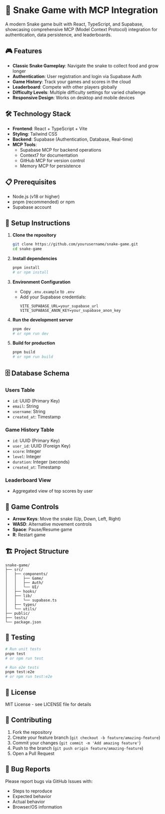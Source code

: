 # 🐍 Snake Game with MCP Integration

A modern Snake game built with React, TypeScript, and Supabase, showcasing comprehensive MCP (Model Context Protocol) integration for authentication, data persistence, and leaderboards.

## 🎮 Features

- **Classic Snake Gameplay**: Navigate the snake to collect food and grow longer
- **Authentication**: User registration and login via Supabase Auth
- **Game History**: Track your games and scores in the cloud
- **Leaderboard**: Compete with other players globally
- **Difficulty Levels**: Multiple difficulty settings for varied challenge
- **Responsive Design**: Works on desktop and mobile devices

## 🛠️ Technology Stack

- **Frontend**: React + TypeScript + Vite
- **Styling**: Tailwind CSS
- **Backend**: Supabase (Authentication, Database, Real-time)
- **MCP Tools**: 
  - Supabase MCP for backend operations
  - Context7 for documentation
  - GitHub MCP for version control
  - Memory MCP for persistence

## 📋 Prerequisites

- Node.js (v18 or higher)
- pnpm (recommended) or npm
- Supabase account

## 🚀 Setup Instructions

1. **Clone the repository**
   ```bash
   git clone https://github.com/yourusername/snake-game.git
   cd snake-game
   ```

2. **Install dependencies**
   ```bash
   pnpm install
   # or npm install
   ```

3. **Environment Configuration**
   - Copy `.env.example` to `.env`
   - Add your Supabase credentials:
     ```
     VITE_SUPABASE_URL=your_supabase_url
     VITE_SUPABASE_ANON_KEY=your_supabase_anon_key
     ```

4. **Run the development server**
   ```bash
   pnpm dev
   # or npm run dev
   ```

5. **Build for production**
   ```bash
   pnpm build
   # or npm run build
   ```

## 🗄️ Database Schema

### Users Table
- `id`: UUID (Primary Key)
- `email`: String
- `username`: String
- `created_at`: Timestamp

### Game History Table
- `id`: UUID (Primary Key)
- `user_id`: UUID (Foreign Key)
- `score`: Integer
- `level`: Integer
- `duration`: Integer (seconds)
- `created_at`: Timestamp

### Leaderboard View
- Aggregated view of top scores by user

## 🎯 Game Controls

- **Arrow Keys**: Move the snake (Up, Down, Left, Right)
- **WASD**: Alternative movement controls
- **Space**: Pause/Resume game
- **R**: Restart game

## 🏗️ Project Structure

```
snake-game/
├── src/
│   ├── components/
│   │   ├── Game/
│   │   ├── Auth/
│   │   └── UI/
│   ├── hooks/
│   ├── lib/
│   │   └── supabase.ts
│   ├── types/
│   └── utils/
├── public/
├── tests/
└── package.json
```

## 🧪 Testing

```bash
# Run unit tests
pnpm test
# or npm run test

# Run e2e tests
pnpm test:e2e
# or npm run test:e2e
```

## 📝 License

MIT License - see LICENSE file for details

## 🤝 Contributing

1. Fork the repository
2. Create your feature branch (`git checkout -b feature/amazing-feature`)
3. Commit your changes (`git commit -m 'Add amazing feature'`)
4. Push to the branch (`git push origin feature/amazing-feature`)
5. Open a Pull Request

## 🐛 Bug Reports

Please report bugs via GitHub Issues with:
- Steps to reproduce
- Expected behavior
- Actual behavior
- Browser/OS information